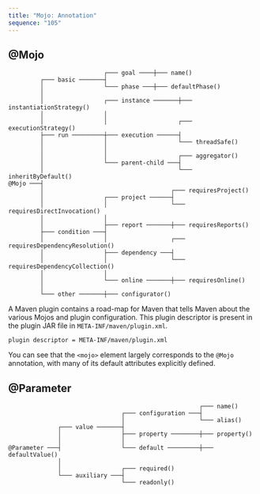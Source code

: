 ```yaml
---
title: "Mojo: Annotation"
sequence: "105"
---
```


## @Mojo

```text
                           ┌─── goal ────┼─── name()
         ┌─── basic ───────┤
         │                 └─── phase ───┼─── defaultPhase()
         │
         │                 ┌─── instance ───────┼─── instantiationStrategy()
         │                 │
         │                 │                    ┌─── executionStrategy()
         ├─── run ─────────┼─── execution ──────┤
         │                 │                    └─── threadSafe()
         │                 │
         │                 │                    ┌─── aggregator()
         │                 └─── parent-child ───┤
         │                                      └─── inheritByDefault()
@Mojo ───┤
         │                                    ┌─── requiresProject()
         │                 ┌─── project ──────┤
         │                 │                  └─── requiresDirectInvocation()
         │                 │
         │                 ├─── report ───────┼─── requiresReports()
         ├─── condition ───┤
         │                 │                  ┌─── requiresDependencyResolution()
         │                 ├─── dependency ───┤
         │                 │                  └─── requiresDependencyCollection()
         │                 │
         │                 └─── online ───────┼─── requiresOnline()
         │
         └─── other ───────┼─── configurator()
```

A Maven plugin contains a road-map for Maven that tells Maven about the various Mojos and plugin configuration.
This plugin descriptor is present in the plugin JAR file in `META-INF/maven/plugin.xml`.

```text
plugin descriptor = META-INF/maven/plugin.xml
```

You can see that the `<mojo>` element largely corresponds to the `@Mojo` annotation,
with many of its default attributes explicitly defined.

## @Parameter

```text
                                                      ┌─── name()
                                ┌─── configuration ───┤
                                │                     └─── alias()
              ┌─── value ───────┤
              │                 ├─── property ────────┼─── property()
              │                 │
@Parameter ───┤                 └─── default ─────────┼─── defaultValue()
              │
              │                 ┌─── required()
              └─── auxiliary ───┤
                                └─── readonly()
```
